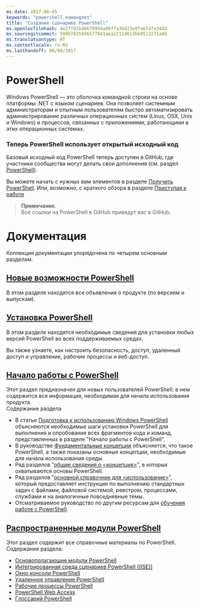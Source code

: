 ```yaml
---
ms.date: 2017-06-05
keywords: "powershell,командлет"
title: "Создание сценариев PowerShell"
ms.openlocfilehash: 4e27f81bd06f0994a86ffa3bd23e8fa6f4fe344d
ms.sourcegitcommit: 598b7835046577841aea2211d613bb8513271a8b
ms.translationtype: HT
ms.contentlocale: ru-RU
ms.lasthandoff: 06/08/2017
---
```

#  <a name="powershell"></a>PowerShell

Windows PowerShell — это оболочка командной строки на основе платформы .NET с языком сценариев. Она позволяет системным администраторам и опытным пользователям быстро автоматизировать администрирование различных операционных систем (Linux, OSX, Unix и Windows) и процессов, связанных с приложениями, работающими в этих операционных системах.

###  <a name="powershell-is-now-open-source"></a>Теперь PowerShell использует открытый исходный код

Базовый исходный код PowerShell теперь доступен в GitHub, где участники сообщества могут делать свои дополнения (см. раздел [PowerShell](https://github.com/powershell/powershell)).

Вы можете начать с нужных вам элементов в разделе [Получить PowerShell](https://github.com/PowerShell/PowerShell#get-powershell).
Или, возможно, с краткого обзора в разделе [Приступая к работе](https://github.com/PowerShell/PowerShell/blob/master/docs/learning-powershell)

>  **Примечание**.  
>  Все ссылки на PowerShell в GitHub приведут вас в GitHub.

#  <a name="documentation"></a>Документация

Коллекция документации упорядочена по четырем основным разделам.

##  <a name="whats-new-with-powershellwhats-newwhat-s-new-with-powershellmd"></a>[Новые возможности PowerShell](whats-new/What-s-New-With-PowerShell.md)
В этом разделе находятся все объявления о продукте (по версиям и выпускам).

##  <a name="powershell-setupsetupsetup-referencemd"></a>[Установка PowerShell](setup/setup-reference.md)
В этом разделе находятся необходимые сведения для установки любых версий PowerShell во всех поддерживаемых средах.  

Вы также узнаете, как настроить безопасность, доступ, удаленный доступ и управление, рабочие процессы и веб-доступ.

##  <a name="getting-started-with-powershellgetting-startedgetting-started-with-windows-powershellmd"></a>[Начало работы с PowerShell](getting-started/Getting-Started-with-Windows-PowerShell.md)
Этот раздел предназначен для новых пользователей PowerShell: в нем содержится вся информация, необходимая для начала использования продукта.  
Содержание раздела
-   В статье [Подготовка к использованию Windows PowerShell](getting-started/Getting-Ready-to-Use-Windows-PowerShell.md) объясняются необходимые шаги установки PowerShell для выполнения и опробования всех фрагментов кода и команд, представленных в разделе "Начало работы с PowerShell".
-  В руководстве [Фундаментальные концепции](getting-started/fundamental-concepts.md) объясняется, что такое PowerShell, а также показаны основные концепции, необходимые для начала использования среды.
-  Ряд разделов "[общие сведения о &lt;концепция&gt;](getting-started/understanding-concepts-reference.md)", в которых охватываются основы PowerShell.
-  Ряд разделов "[основной справочник для &lt;использование&gt;](getting-started/cookbooks/basic-cookbooks-reference.md)", который предоставляет инструкции по выполнению стандартных задач с файлами, файловой системой, реестром, процессами, службами и на аналогичные повседневные темы.
-  Отсматриваемое руководство по другим ресурсам для [обучения работе с PowerShell](getting-started/more-powershell-learning.md).

##  <a name="common-powershellcore-powershellcore-powershellmd"></a>[Распространенные модули PowerShell](core-powershell/core-powershell.md)
Этот раздел содержит все справочные материалы по PowerShell.  
Содержание раздела:
-  [Основополагающие модули PowerShell](core-powershell/core-modules.md)
-  [Интегрированная среда сценариев PowerShell \((ISE)\)](core-powershell/ise-guide.md)
-  [Окно консоли PowerShell](core-powershell/console-guide.md)
-  [Удаленное управление PowerShell](core-powershell/Running-Remote-Commands.md)
-  [Рабочие процессы PowerShell](core-powershell/workflows-guide.md)
-  [PowerShell Web Access](core-powershell/web-access.md)
-  [Глоссарий PowerShell](Windows-PowerShell-Glossary.md)

